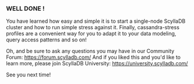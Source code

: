 
<br>

### WELL DONE !

You have learned how easy and simple it is to start a single-node ScyllaDB cluster and how to run simple stress against it.
Finally, cassandra-stress profiles are a convenient way for you to adapt it to your data modeling, query access patterns and so on! 

Oh, and be sure to ask any questions you may have in our Community Forum: https://forum.scylladb.com/
And if you liked this and you'd like to learn more, please join ScyllaDB University: https://university.scylladb.com/

See you next time!
